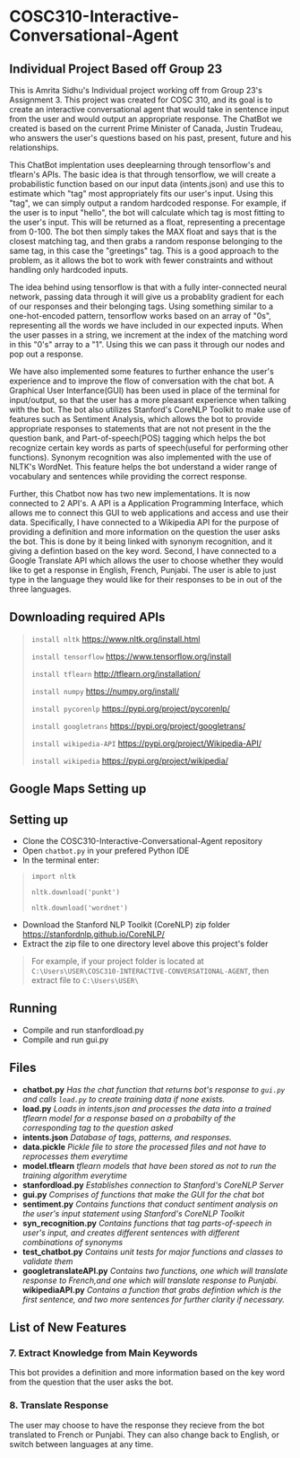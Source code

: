 # **COSC310-Interactive-Conversational-Agent**

## **Individual Project Based off Group 23**

This is Amrita Sidhu's Individual project working off from Group 23's Assignment 3. 
This project was created for COSC 310, and its goal is to create an interactive conversational agent that would take in sentence input from the user and would output an appropriate response. The ChatBot we created is based on the current Prime Minister of Canada, Justin Trudeau, who answers the user's questions based on his past, present, future and his relationships.

This ChatBot implentation uses deeplearning through tensorflow's and tflearn's APIs. The basic idea is that through tensorflow, we will create a probabilistic function based on our input data (intents.json) and use this to estimate which "tag" most appropriately fits our user's input. Using this "tag", we can simply output a random hardcoded response. For example, if the user is to input "hello", the bot will calculate which tag is most fitting to the user's input. This will be returned as a float, representing a precentage from 0-100. The bot then simply takes the MAX float and says that is the closest matching tag, and then grabs a random response belonging to the same tag, in this case the "greetings" tag. This is a good approach to the problem, as it allows the bot to work with fewer constraints and without handling only hardcoded inputs.

The idea behind using tensorflow is that with a fully inter-connected neural network, passing data through it will give us a probablity gradient for each of our responses and their belonging tags.  Using something similar to a one-hot-encoded pattern, tensorflow works based on an array of "0s", representing all the words we have included in our expected inputs. When the user passes in a string, we increment at the index of the matching word in this "0's" array to a "1". Using this we can pass it through our nodes and pop out a response.

We have also implemented some features to further enhance the user's experience and to improve the flow of conversation with the chat bot. A Graphical User Interfance(GUI) has been used in place of the terminal for input/output, so that the user has a more pleasant experience when talking with the bot. The bot also utilizes Stanford's CoreNLP Toolkit to make use of features such as Sentiment Analysis, which allows the bot to provide appropriate responses to statements that are not not present in the the question bank, and Part-of-speech(POS) tagging which helps the bot recognize certain key words as parts of speech(useful for performing other functions). Synonym recognition was also implemented with the use of NLTK's WordNet. This feature helps the bot understand a wider range of vocabulary and sentences while providing the correct response.

Further, this Chatbot now has two new implementations. It is now connected to 2 API's. A API is a Application Programming Interface, which allows me to connect this GUI to web applications and access and use their data. Specifically, I have connected to a Wikipedia API for the purpose of providing a definition and more information on the question the user asks the bot. This is done by it being linked with synonym recognition, and it giving a defintion based on the key word. Second, I have connected to a Google Translate API which allows the user to choose whether they would like to get a response in English, French, Punjabi. The user is able to just type in the language they would like for their responses to be in out of the three languages.
## **Downloading required APIs**
> ```install nltk```  https://www.nltk.org/install.html
>
> ```install tensorflow``` https://www.tensorflow.org/install
>
> ```install tflearn``` http://tflearn.org/installation/
>
> ```install numpy``` https://numpy.org/install/
>
> ```install pycorenlp``` https://pypi.org/project/pycorenlp/
>
> ```install googletrans``` https://pypi.org/project/googletrans/ 
>
> ```install wikipedia-API``` https://pypi.org/project/Wikipedia-API/
>
> ```install wikipedia``` https://pypi.org/project/wikipedia/

## **Google Maps Setting up**
## **Setting up**
* Clone the COSC310-Interactive-Conversational-Agent repository
* Open ```chatbot.py``` in your prefered Python IDE
* In the terminal enter:
> ```import nltk```
> 
> ```nltk.download('punkt')```
>
> ```nltk.download('wordnet')```

* Download the Stanford NLP Toolkit (CoreNLP) zip folder https://stanfordnlp.github.io/CoreNLP/
* Extract the zip file to one directory level above this project's folder
> For example, if your project folder is located at 
> ```C:\Users\USER\COSC310-INTERACTIVE-CONVERSATIONAL-AGENT```, then extract file to ```C:\Users\USER\```


## **Running**
* Compile and run stanfordload.py
* Compile and run gui.py


## **Files**
* **chatbot.py** *Has the chat function that returns bot's response to ```gui.py``` and calls ```load.py``` to create training data if none exists.*
* **load.py** *Loads in intents.json and processes the data into a trained tflearn model for a response based on a probabilty of the corresponding tag to the question asked*
* **intents.json** *Database of tags, patterns, and responses.*
* **data.pickle** *Pickle file to store the processed files and not have to reprocesses them everytime*
* **model.tflearn** *tflearn models that have been stored as not to run the training algorithm everytime*
* **stanfordload.py** *Establishes connection to Stanford's CoreNLP Server*
* **gui.py** *Comprises of functions that make the GUI for the chat bot*
* **sentiment.py** *Contains functions that conduct sentiment analysis on the user's input statement using Stanford's CoreNLP Toolkit*
* **syn_recognition.py** *Contains functions that tag parts-of-speech in user's input, and creates different sentences with different combinations of synonyms*
* **test_chatbot.py** *Contains unit tests for major functions and classes to validate them*
* **googletranslateAPI.py** *Contains two functions, one which will translate response to French,and one which will translate response to Punjabi.*
**wikipediaAPI.py** *Contains a function that grabs defintion which is the first sentence, and two more sentences for further clarity if necessary.*


## **List of New Features**

### 7. Extract Knowledge from Main Keywords

This bot provides a definition and more information based on the key word from the question that the user asks the bot.

### 8. Translate Response

The user may choose to have the response they recieve from the bot translated to French or Punjabi. They can also change back to English, or switch between languages at any time. 

